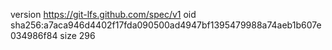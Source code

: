 version https://git-lfs.github.com/spec/v1
oid sha256:a7aca946d4402f17fda090500ad4947bf1395479988a74aeb1b607e034986f84
size 296
